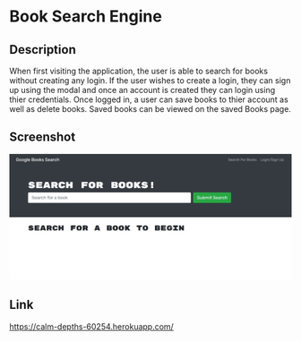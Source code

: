 # Book Search Engine

## Description
When first visiting the application, the user is able to search for books without creating any login. If the user wishes to create a login, they can sign up using the modal and once an account is created they can login using thier credentials. Once logged in, a user can save books to thier account as well as delete books. Saved books can be viewed on the saved Books page. 

## Screenshot
![alt-text](https://github.com/akaser23/book-search-engine/blob/main/book-screenshot.jpg?raw=true)

## Link
https://calm-depths-60254.herokuapp.com/
